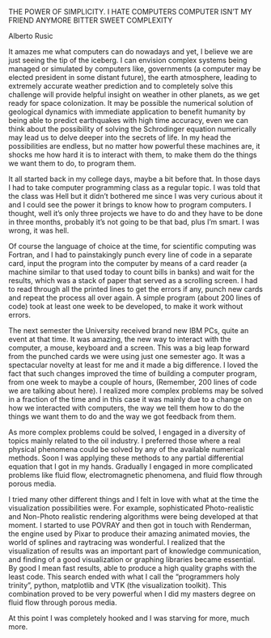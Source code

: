 THE POWER OF SIMPLICITY. I HATE COMPUTERS
COMPUTER ISN’T MY FRIEND ANYMORE
BITTER SWEET COMPLEXITY 

Alberto Rusic

It amazes me what computers can do nowadays and yet, I believe we are just seeing the tip of the iceberg. I can envision complex systems being managed or simulated by computers like, governments (a computer may be elected president in some distant future), the earth atmosphere, leading to extremely accurate weather prediction and to completely solve this challenge will provide helpful insight on weather in other planets, as we get ready for space colonization. It may be possible the numerical solution of geological dynamics with immediate application to benefit humanity by being able to predict earthquakes with high time accuracy, even we can think about the possibility of solving the Schrodinger equation numerically may lead us to delve deeper into the secrets of life. In my head the possibilities are endless, but no matter how powerful these machines are, it shocks me how hard it is to interact with them, to make them do the things we want them to do, to program them.

It all started back in my college days, maybe a bit before that. In those days I had to take computer programming class as a regular topic. I was told that the class was Hell but it didn’t bothered me since I was very curious about it and I could see the power it brings to know how to program computers. I thought, well it’s only three projects we have to do and they have to be done in three months, probably it’s not going to be that bad, plus I’m smart. I was wrong, it was hell. 

Of course the language of choice at the time, for scientific computing was Fortran, and I had to painstakingly punch every line of code in a separate card, input the program into the computer by means of a card reader (a machine similar to that used today to count bills in banks) and wait for the results, which was a stack of paper that served as a scrolling screen. I had to read through all the printed lines to get the errors if any, punch new cards and repeat the process all over again. A simple program (about 200 lines of code) took at least one week to be developed, to make it work without errors. 

The next semester the University received brand new IBM PCs, quite an event at that time. It was amazing, the new way to interact with the computer, a mouse, keyboard and a screen. This was a big leap forward from the punched cards we were using just one semester ago. It was a spectacular novelty at least for me and it made a big difference. I loved the fact that such changes improved the time of building a computer program, from one week to maybe a couple of hours, (Remember, 200 lines of code we are talking about here). I realized more complex problems may be solved in a fraction of the time and in this case it was mainly due to a change on how we interacted with computers, the way we tell them how to do the things we want them to do and the way we got feedback from them. 

As more complex problems could be solved, I engaged in a diversity of topics mainly related to the oil industry. I preferred those where a real physical phenomena could be solved by any of the available numerical methods. Soon I was applying these methods to any partial differential equation that I got in my hands. Gradually I engaged in more complicated problems like fluid flow, electromagnetic phenomena, and fluid flow through porous media. 

I tried many other different things and I felt in love with what at the time the visualization possibilities were. For example, sophisticated Photo-realistic and Non-Photo realistic rendering algorithms were being developed at that moment. I started to use POVRAY and then got in touch with Renderman, the engine used by Pixar to produce their amazing animated movies, the world of splines and raytracing was wonderful. I realized that the visualization of results was an important part of knowledge communication, and finding of a good visualization or graphing libraries became essential. By good I mean fast results, able to produce a high quality graphs with the least code. This search ended with what I call the “programmers holy trinity”, python, matplotlib and VTK (the visualization toolkit). This combination proved to be very powerful when I did my masters degree on fluid flow through porous media. 

At this point I was completely hooked and I was starving for more, much more.
